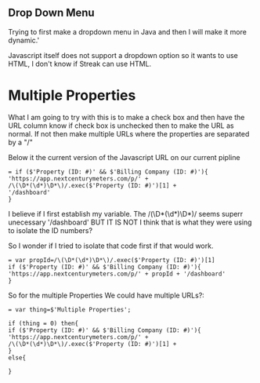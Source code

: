 ## Drop Down Menu

Trying to first make a dropdown menu in Java and then I will make it more dynamic.'

Javascript itself does not support a dropdown option so it wants to use HTML, I don't know if Streak can use HTML.


# Multiple Properties

What I am going to try with this is to make a check box and then have the URL column know if check box is unchecked then to make the URL as normal. If not then make multiple URLs where the properties are separated by a "/"

Below it the current version of the Javascript URL on our current pipline
~~~
= if ($'Property (ID: #)' && $'Billing Company (ID: #)'){
'https://app.nextcenturymeters.com/p/' +
/\(\D*(\d*)\D*\)/.exec($'Property (ID: #)')[1] + 
'/dashboard'
}
~~~
I believe if I first establish my variable. The /\(\D*(\d*)\D*\)/ seems superr unecessary
'/dashboard' BUT IT IS NOT I think that is what they were using to isolate the ID numbers?

So I wonder if I tried to isolate that code first if that would work. 

~~~
= var propId=/\(\D*(\d*)\D*\)/.exec($'Property (ID: #)')[1]
if ($'Property (ID: #)' && $'Billing Company (ID: #)'){
'https://app.nextcenturymeters.com/p/' + propId + '/dashboard'
}
~~~

So for the multiple Properties We could have multiple URLs?:
~~~
= var thing=$'Multiple Properties';

if (thing = 0) then{
if ($'Property (ID: #)' && $'Billing Company (ID: #)'){
'https://app.nextcenturymeters.com/p/' +
/\(\D*(\d*)\D*\)/.exec($'Property (ID: #)')[1] + 
}
else{

}
~~~
